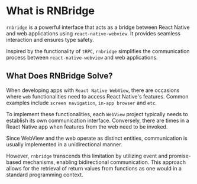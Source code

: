 # What is RNBridge

`rnbridge` is a powerful interface that acts as a bridge between React Native and web applications using `react-native-webview`. It provides seamless interaction and ensures type safety.

Inspired by the functionality of `tRPC`, `rnbridge` simplifies the communication process between `react-native-webview` and web applications.

## What Does RNBridge Solve?

When developing apps with `React Native WebView`, there are occasions where `web` functionalities need to access React Native's features. Common examples include `screen navigation`, `in-app browser` and `etc`.

To implement these functionalities, each `WebView` project typically needs to establish its own communication interface. Conversely, there are times in a React Native app when features from the web need to be invoked.

Since WebView and the web operate as distinct entities, communication is usually implemented in a unidirectional manner.

However, `rnbridge` transcends this limitation by utilizing event and promise-based mechanisms, enabling bidirectional communication. This approach allows for the retrieval of return values from functions as one would in a standard programming context.
